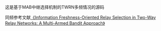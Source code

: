 

这是基于MAB中继选择机制的TWRN多频情况的源码

同频参考文献[《Information Freshness-Oriented Relay Selection in Two-Way Relay Networks: A Multi-Armed Bandit Approach》](https://ieeexplore.ieee.org/stamp/stamp.jsp?tp=&arnumber=10059719)
